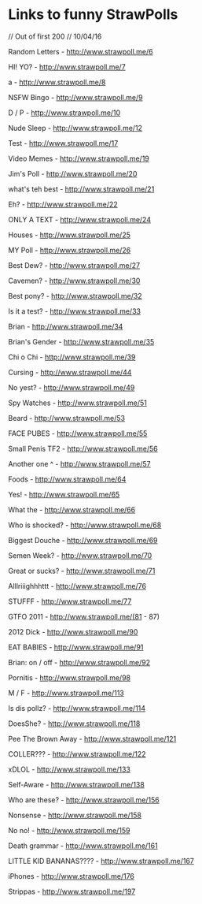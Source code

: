 # Links to funny StrawPolls
// Out of first 200 // 10/04/16

Random Letters - http://www.strawpoll.me/6

HI! YO? - http://www.strawpoll.me/7

a - http://www.strawpoll.me/8

NSFW Bingo - http://www.strawpoll.me/9

D / P - http://www.strawpoll.me/10

Nude Sleep - http://www.strawpoll.me/12

Test - http://www.strawpoll.me/17

Video Memes - http://www.strawpoll.me/19

Jim's Poll - http://www.strawpoll.me/20

what's teh best - http://www.strawpoll.me/21

Eh? - http://www.strawpoll.me/22

ONLY A TEXT - http://www.strawpoll.me/24

Houses - http://www.strawpoll.me/25

MY Poll - http://www.strawpoll.me/26

Best Dew? - http://www.strawpoll.me/27

Cavemen? - http://www.strawpoll.me/30

Best pony? - http://www.strawpoll.me/32

Is it a test? - http://www.strawpoll.me/33

Brian - http://www.strawpoll.me/34

Brian's Gender - http://www.strawpoll.me/35

Chi o Chi - http://www.strawpoll.me/39

Cursing - http://www.strawpoll.me/44

No yest? - http://www.strawpoll.me/49

Spy Watches - http://www.strawpoll.me/51

Beard - http://www.strawpoll.me/53

FACE PUBES - http://www.strawpoll.me/55

Small Penis TF2 - http://www.strawpoll.me/56

Another one ^ - http://www.strawpoll.me/57

Foods - http://www.strawpoll.me/64

Yes! - http://www.strawpoll.me/65

What the - http://www.strawpoll.me/66

Who is shocked? - http://www.strawpoll.me/68

Biggest Douche - http://www.strawpoll.me/69

Semen Week? - http://www.strawpoll.me/70

Great or sucks? - http://www.strawpoll.me/71

Alllriiighhhttt - http://www.strawpoll.me/76

STUFFF - http://www.strawpoll.me/77

GTFO 2011 - http://www.strawpoll.me/(81 - 87)

2012 Dick - http://www.strawpoll.me/90

EAT BABIES - http://www.strawpoll.me/91

Brian: on / off - http://www.strawpoll.me/92

Pornitis - http://www.strawpoll.me/98

M / F - http://www.strawpoll.me/113

Is dis pollz? - http://www.strawpoll.me/114

DoesShe? - http://www.strawpoll.me/118

Pee The Brown Away - http://www.strawpoll.me/121

COLLER??? - http://www.strawpoll.me/122

xDLOL - http://www.strawpoll.me/133

Self-Aware - http://www.strawpoll.me/138

Who are these? - http://www.strawpoll.me/156

Nonsense - http://www.strawpoll.me/158

No no! - http://www.strawpoll.me/159

Death grammar - http://www.strawpoll.me/161

LITTLE KID BANANAS???? - http://www.strawpoll.me/167

iPhones - http://www.strawpoll.me/176

Strippas - http://www.strawpoll.me/197
